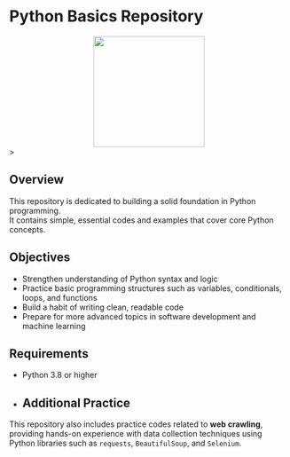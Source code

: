 # Python Basics Repository
<div align="center">
  <img src="https://upload.wikimedia.org/wikipedia/commons/c/c3/Python-logo-notext.svg" width="200" height="200"/>
</div>>

## Overview
This repository is dedicated to building a solid foundation in Python programming.  
It contains simple, essential codes and examples that cover core Python concepts.

## Objectives
- Strengthen understanding of Python syntax and logic
- Practice basic programming structures such as variables, conditionals, loops, and functions
- Build a habit of writing clean, readable code
- Prepare for more advanced topics in software development and machine learning

## Requirements
- Python 3.8 or higher

- ## Additional Practice
This repository also includes practice codes related to **web crawling**,  
providing hands-on experience with data collection techniques using Python libraries such as `requests`, `BeautifulSoup`, and `Selenium`.
